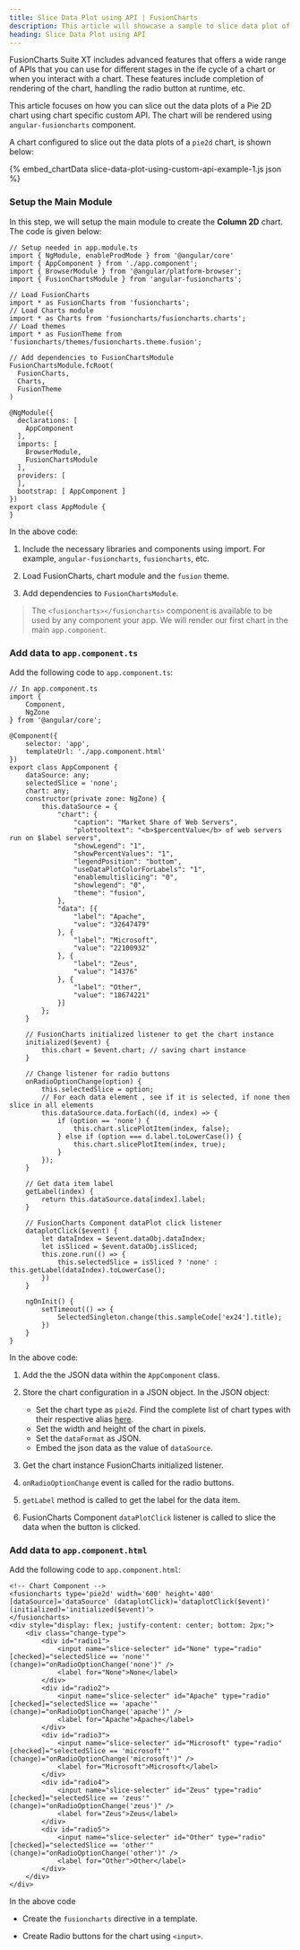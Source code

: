 ```yaml
---
title: Slice Data Plot using API | FusionCharts
description: This article will showcase a sample to slice data plot of the pie chart using chart specific custom API .
heading: Slice Data Plot using API
---
```


FusionCharts Suite XT includes advanced features that offers a wide range of APIs that you can use for different stages in the ife cycle of a chart or when you interact with a chart. These features include completion of rendering of the chart, handling the radio button at runtime, etc.

This article focuses on how you can slice out the data plots of a Pie 2D chart using chart specific custom API. The chart will be rendered using `angular-fusioncharts` component. 

A chart configured to slice out the data plots of a `pie2d` chart, is shown below:

{% embed_chartData slice-data-plot-using-custom-api-example-1.js json %}

### Setup the Main Module

In this step, we will setup the main module to create the **Column 2D** chart. The code is given below:

```
// Setup needed in app.module.ts
import { NgModule, enableProdMode } from '@angular/core'
import { AppComponent } from './app.component';
import { BrowserModule } from '@angular/platform-browser';
import { FusionChartsModule } from 'angular-fusioncharts';

// Load FusionCharts
import * as FusionCharts from 'fusioncharts';
// Load Charts module
import * as Charts from 'fusioncharts/fusioncharts.charts';
// Load themes
import * as FusionTheme from 'fusioncharts/themes/fusioncharts.theme.fusion';

// Add dependencies to FusionChartsModule
FusionChartsModule.fcRoot(
  FusionCharts,
  Charts,
  FusionTheme
)

@NgModule({
  declarations: [
    AppComponent
  ],
  imports: [
    BrowserModule,
    FusionChartsModule
  ],
  providers: [
  ],
  bootstrap: [ AppComponent ]
})
export class AppModule {
}
```

In the above code:

1. Include the necessary libraries and components using import. For example, `angular-fusioncharts`, `fusioncharts`, etc.

2. Load FusionCharts, chart module and the `fusion` theme.

3. Add dependencies to `FusionChartsModule`.

> The `<fusioncharts></fusioncharts>` component is available to be used by any component your app. We will render our first chart in the main `app.component`.

### Add data to `app.component.ts`

Add the following code to `app.component.ts`:

```
// In app.component.ts
import {
    Component,
    NgZone
} from '@angular/core';

@Component({
    selector: 'app',
    templateUrl: './app.component.html'
})
export class AppComponent {
    dataSource: any;
    selectedSlice = 'none';
    chart: any;
    constructor(private zone: NgZone) {
        this.dataSource = {
            "chart": {
                "caption": "Market Share of Web Servers",
                "plottooltext": "<b>$percentValue</b> of web servers run on $label servers",
                "showLegend": "1",
                "showPercentValues": "1",
                "legendPosition": "bottom",
                "useDataPlotColorForLabels": "1",
                "enablemultislicing": "0",
                "showlegend": "0",
                "theme": "fusion",
            },
            "data": [{
                "label": "Apache",
                "value": "32647479"
            }, {
                "label": "Microsoft",
                "value": "22100932"
            }, {
                "label": "Zeus",
                "value": "14376"
            }, {
                "label": "Other",
                "value": "18674221"
            }]
        };
    }

    // FusionCharts initialized listener to get the chart instance
    initialized($event) {
        this.chart = $event.chart; // saving chart instance 
    }

    // Change listener for radio buttons
    onRadioOptionChange(option) {
        this.selectedSlice = option;
        // For each data element , see if it is selected, if none then slice in all elements
        this.dataSource.data.forEach((d, index) => {
            if (option == 'none') {
                this.chart.slicePlotItem(index, false);
            } else if (option === d.label.toLowerCase()) {
                this.chart.slicePlotItem(index, true);
            }
        });
    }

    // Get data item label
    getLabel(index) {
        return this.dataSource.data[index].label;
    }

    // FusionCharts Component dataPlot click listener
    dataplotClick($event) {
        let dataIndex = $event.dataObj.dataIndex;
        let isSliced = $event.dataObj.isSliced;
        this.zone.run(() => {
            this.selectedSlice = isSliced ? 'none' : this.getLabel(dataIndex).toLowerCase();
        })
    }

    ngOnInit() {
        setTimeout(() => {
            SelectedSingleton.change(this.sampleCode['ex24'].title);
        })
    }
}
```

In the above code:

1. Add the the JSON data within the `AppComponent` class.

2. Store the chart configuration in a JSON object. In the JSON object:
    * Set the chart type as `pie2d`. Find the complete list of chart types with their respective alias [here](https://www.fusioncharts.com/dev/chart-guide/list-of-charts).
    * Set the width and height of the chart in pixels. 
    * Set the `dataFormat` as JSON.
    * Embed the json data as the value of `dataSource`.

3. Get the chart instance FusionCharts initialized listener.

4. `onRadioOptionChange` event is called for the radio buttons.

5. `getLabel` method is called to get the label for the data item.

6. FusionCharts Component `dataPlotClick` listener is called to slice the data when the button is clicked.

### Add data to `app.component.html`

Add the following code to `app.component.html`:

```
<!-- Chart Component -->
<fusioncharts type='pie2d' width='600' height='400' [dataSource]='dataSource' (dataplotClick)='dataplotClick($event)' (initialized)='initialized($event)'>
</fusioncharts>
<div style="display: flex; justify-content: center; bottom: 2px;">
    <div class="change-type">
        <div id="radio1">
            <input name="slice-selecter" id="None" type="radio" [checked]="selectedSlice == 'none'" (change)="onRadioOptionChange('none')" />
            <label for="None">None</label>
        </div>
        <div id="radio2">
            <input name="slice-selecter" id="Apache" type="radio" [checked]="selectedSlice == 'apache'" (change)="onRadioOptionChange('apache')" />
            <label for="Apache">Apache</label>
        </div>
        <div id="radio3">
            <input name="slice-selecter" id="Microsoft" type="radio" [checked]="selectedSlice == 'microsoft'" (change)="onRadioOptionChange('microsoft')" />
            <label for="Microsoft">Microsoft</label>
        </div>
        <div id="radio4">
            <input name="slice-selecter" id="Zeus" type="radio" [checked]="selectedSlice == 'zeus'" (change)="onRadioOptionChange('zeus')" />
            <label for="Zeus">Zeus</label>
        </div>
        <div id="radio5">
            <input name="slice-selecter" id="Other" type="radio" [checked]="selectedSlice == 'other'" (change)="onRadioOptionChange('other')" />
            <label for="Other">Other</label>
        </div>
    </div>
</div>
```

In the above code 

* Create the `fusioncharts` directive in a template.

* Create Radio buttons for the chart using `<input>`.